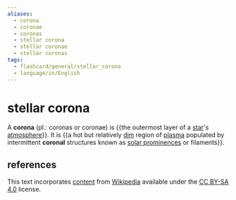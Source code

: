 ```yaml
---
aliases:
  - corona
  - coronae
  - coronas
  - stellar corona
  - stellar coronae
  - stellar coronas
tags:
  - flashcard/general/stellar_corona
  - language/in/English
---
```


# stellar corona

A __corona__ (pl.: coronas or coronae) is {{the outermost layer of a [star](star.md)'s [atmosphere](stellar%20atmosphere.md)}}. It is {{a hot but relatively [dim](luminosity.md) region of [plasma](plasma%20(physics).md) populated by intermittent __coronal__ structures known as [solar prominences](solar%20prominence.md) or filaments}}. <!--SR:!2024-07-08,3,250!2024-07-08,3,250-->

## references

This text incorporates [content](https://en.wikipedia.org/wiki/stellar_corona) from [Wikipedia](Wikipedia.md) available under the [CC BY-SA 4.0](https://creativecommons.org/licenses/by-sa/4.0/) license.
